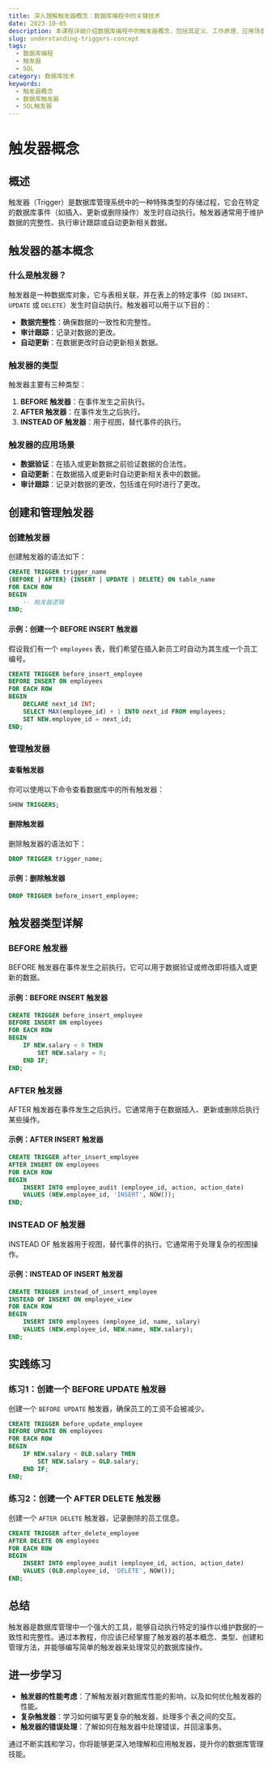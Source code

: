 ```yaml
---
title: 深入理解触发器概念：数据库编程中的关键技术
date: 2023-10-05
description: 本课程详细介绍数据库编程中的触发器概念，包括其定义、工作原理、应用场景及实际编程示例。
slug: understanding-triggers-concept
tags:
  - 数据库编程
  - 触发器
  - SQL
category: 数据库技术
keywords:
  - 触发器概念
  - 数据库触发器
  - SQL触发器
---
```


# 触发器概念

## 概述

触发器（Trigger）是数据库管理系统中的一种特殊类型的存储过程，它会在特定的数据库事件（如插入、更新或删除操作）发生时自动执行。触发器通常用于维护数据的完整性、执行审计跟踪或自动更新相关数据。

## 触发器的基本概念

### 什么是触发器？

触发器是一种数据库对象，它与表相关联，并在表上的特定事件（如 `INSERT`、`UPDATE` 或 `DELETE`）发生时自动执行。触发器可以用于以下目的：

- **数据完整性**：确保数据的一致性和完整性。
- **审计跟踪**：记录对数据的更改。
- **自动更新**：在数据更改时自动更新相关数据。

### 触发器的类型

触发器主要有三种类型：

1. **BEFORE 触发器**：在事件发生之前执行。
2. **AFTER 触发器**：在事件发生之后执行。
3. **INSTEAD OF 触发器**：用于视图，替代事件的执行。

### 触发器的应用场景

- **数据验证**：在插入或更新数据之前验证数据的合法性。
- **自动更新**：在数据插入或更新时自动更新相关表中的数据。
- **审计跟踪**：记录对数据的更改，包括谁在何时进行了更改。

## 创建和管理触发器

### 创建触发器

创建触发器的语法如下：

```sql
CREATE TRIGGER trigger_name
{BEFORE | AFTER} {INSERT | UPDATE | DELETE} ON table_name
FOR EACH ROW
BEGIN
    -- 触发器逻辑
END;
```

#### 示例：创建一个 BEFORE INSERT 触发器

假设我们有一个 `employees` 表，我们希望在插入新员工时自动为其生成一个员工编号。

```sql
CREATE TRIGGER before_insert_employee
BEFORE INSERT ON employees
FOR EACH ROW
BEGIN
    DECLARE next_id INT;
    SELECT MAX(employee_id) + 1 INTO next_id FROM employees;
    SET NEW.employee_id = next_id;
END;
```

### 管理触发器

#### 查看触发器

你可以使用以下命令查看数据库中的所有触发器：

```sql
SHOW TRIGGERS;
```

#### 删除触发器

删除触发器的语法如下：

```sql
DROP TRIGGER trigger_name;
```

#### 示例：删除触发器

```sql
DROP TRIGGER before_insert_employee;
```

## 触发器类型详解

### BEFORE 触发器

BEFORE 触发器在事件发生之前执行。它可以用于数据验证或修改即将插入或更新的数据。

#### 示例：BEFORE INSERT 触发器

```sql
CREATE TRIGGER before_insert_employee
BEFORE INSERT ON employees
FOR EACH ROW
BEGIN
    IF NEW.salary < 0 THEN
        SET NEW.salary = 0;
    END IF;
END;
```

### AFTER 触发器

AFTER 触发器在事件发生之后执行。它通常用于在数据插入、更新或删除后执行某些操作。

#### 示例：AFTER INSERT 触发器

```sql
CREATE TRIGGER after_insert_employee
AFTER INSERT ON employees
FOR EACH ROW
BEGIN
    INSERT INTO employee_audit (employee_id, action, action_date)
    VALUES (NEW.employee_id, 'INSERT', NOW());
END;
```

### INSTEAD OF 触发器

INSTEAD OF 触发器用于视图，替代事件的执行。它通常用于处理复杂的视图操作。

#### 示例：INSTEAD OF INSERT 触发器

```sql
CREATE TRIGGER instead_of_insert_employee
INSTEAD OF INSERT ON employee_view
FOR EACH ROW
BEGIN
    INSERT INTO employees (employee_id, name, salary)
    VALUES (NEW.employee_id, NEW.name, NEW.salary);
END;
```

## 实践练习

### 练习1：创建一个 BEFORE UPDATE 触发器

创建一个 `BEFORE UPDATE` 触发器，确保员工的工资不会被减少。

```sql
CREATE TRIGGER before_update_employee
BEFORE UPDATE ON employees
FOR EACH ROW
BEGIN
    IF NEW.salary < OLD.salary THEN
        SET NEW.salary = OLD.salary;
    END IF;
END;
```

### 练习2：创建一个 AFTER DELETE 触发器

创建一个 `AFTER DELETE` 触发器，记录删除的员工信息。

```sql
CREATE TRIGGER after_delete_employee
AFTER DELETE ON employees
FOR EACH ROW
BEGIN
    INSERT INTO employee_audit (employee_id, action, action_date)
    VALUES (OLD.employee_id, 'DELETE', NOW());
END;
```

## 总结

触发器是数据库管理中一个强大的工具，能够自动执行特定的操作以维护数据的一致性和完整性。通过本教程，你应该已经掌握了触发器的基本概念、类型、创建和管理方法，并能够编写简单的触发器来处理常见的数据库操作。

## 进一步学习

- **触发器的性能考虑**：了解触发器对数据库性能的影响，以及如何优化触发器的性能。
- **复杂触发器**：学习如何编写更复杂的触发器，处理多个表之间的交互。
- **触发器的错误处理**：了解如何在触发器中处理错误，并回滚事务。

通过不断实践和学习，你将能够更深入地理解和应用触发器，提升你的数据库管理技能。